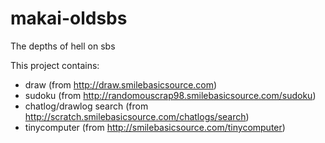 # makai-oldsbs
The depths of hell on sbs

This project contains:
- draw (from http://draw.smilebasicsource.com)
- sudoku (from http://randomouscrap98.smilebasicsource.com/sudoku)
- chatlog/drawlog search (from http://scratch.smilebasicsource.com/chatlogs/search)
- tinycomputer (from http://smilebasicsource.com/tinycomputer)

